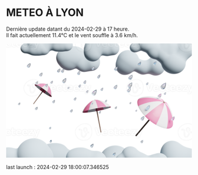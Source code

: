# METEO À LYON

Dernière update datant du 2024-02-29 à 17 heure.  
Il fait actuellement 11.4°C et le vent souffle à 3.6 km/h.      

![](./.github/rain.png)

last launch : 2024-02-29 18:00:07.346525

